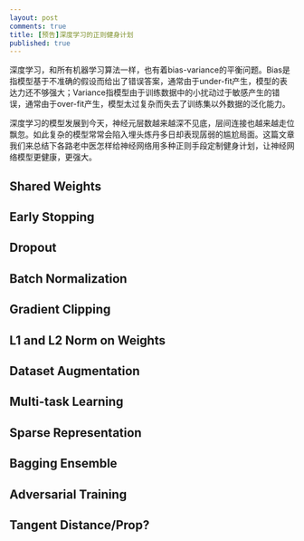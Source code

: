 ```yaml
---
layout: post
comments: true
title: [预告]深度学习的正则健身计划
published: true
---
```


深度学习，和所有机器学习算法一样，也有着bias-variance的平衡问题。Bias是指模型基于不准确的假设而给出了错误答案，通常由于under-fit产生，模型的表达力还不够强大；Variance指模型由于训练数据中的小扰动过于敏感产生的错误，通常由于over-fit产生，模型太过复杂而失去了训练集以外数据的泛化能力。

深度学习的模型发展到今天，神经元层数越来越深不见底，层间连接也越来越走位飘忽。如此复杂的模型常常会陷入埋头炼丹多日却表现孱弱的尴尬局面。这篇文章我们来总结下各路老中医怎样给神经网络用多种正则手段定制健身计划，让神经网络模型更健康，更强大。



## Shared Weights


## Early Stopping


## Dropout


## Batch Normalization


## Gradient Clipping


## L1 and L2 Norm on Weights


## Dataset Augmentation


## Multi-task Learning


## Sparse Representation


## Bagging Ensemble


## Adversarial Training


## Tangent Distance/Prop?


